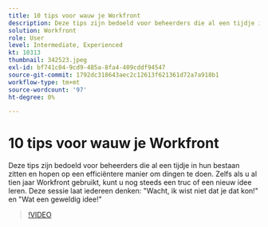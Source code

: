 ```yaml
---
title: 10 tips voor wauw je Workfront
description: Deze tips zijn bedoeld voor beheerders die al een tijdje in hun bestaan zitten en hopen op een efficiëntere manier om dingen te doen.
solution: Workfront
role: User
level: Intermediate, Experienced
kt: 10313
thumbnail: 342523.jpeg
exl-id: bf741c04-9cd9-485a-8fa4-409cddf94547
source-git-commit: 1792dc318643aec2c12613f621361d72a7a918b1
workflow-type: tm+mt
source-wordcount: '97'
ht-degree: 0%

---
```


# 10 tips voor wauw je Workfront

Deze tips zijn bedoeld voor beheerders die al een tijdje in hun bestaan zitten en hopen op een efficiëntere manier om dingen te doen. Zelfs als u al tien jaar Workfront gebruikt, kunt u nog steeds een truc of een nieuw idee leren. Deze sessie laat iedereen denken: &quot;Wacht, ik wist niet dat je dat kon!&quot; en &quot;Wat een geweldig idee!&quot;

>[!VIDEO](https://video.tv.adobe.com/v/342523/?quality=12&learn=on)
